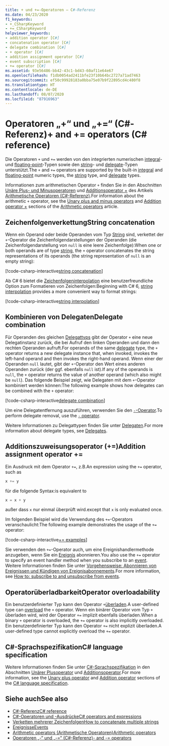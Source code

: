 ```yaml
---
title: + und +=-Operatoren – C#-Referenz
ms.date: 04/23/2020
f1_keywords:
- +_CSharpKeyword
- +=_CSharpKeyword
helpviewer_keywords:
- addition operator [C#]
- concatenation operator [C#]
- delegate combination [C#]
- + operator [C#]
- addition assignment operator [C#]
- event subscription [C#]
- += operator [C#]
ms.assetid: 93e56486-bb42-43c1-bd43-60af11e64e67
ms.openlocfilehash: f1db0054ad2411bfe23f10b64bc2727a71ad7463
ms.sourcegitcommit: ef50c99928183a0bba75e07b9f22895cd4c480f8
ms.translationtype: HT
ms.contentlocale: de-DE
ms.lasthandoff: 08/07/2020
ms.locfileid: "87916963"
---
```

# <a name="-and--operators-c-reference"></a><span data-ttu-id="504e9-102">Operatoren „+“ und „+=“ (C#-Referenz)</span><span class="sxs-lookup"><span data-stu-id="504e9-102">+ and += operators (C# reference)</span></span>

<span data-ttu-id="504e9-103">Die Operatoren `+` und `+=` werden von den integrierten numerischen [integral](../builtin-types/integral-numeric-types.md)- und [floating-point](../builtin-types/floating-point-numeric-types.md)-Typen sowie den [string](../builtin-types/reference-types.md#the-string-type)- und [delegate](../builtin-types/reference-types.md#the-delegate-type)-Typen unterstützt.</span><span class="sxs-lookup"><span data-stu-id="504e9-103">The `+` and `+=` operators are supported by the built-in [integral](../builtin-types/integral-numeric-types.md) and [floating-point](../builtin-types/floating-point-numeric-types.md) numeric types, the [string](../builtin-types/reference-types.md#the-string-type) type, and [delegate](../builtin-types/reference-types.md#the-delegate-type) types.</span></span>

<span data-ttu-id="504e9-104">Informationen zum arithmetischen Operator `+` finden Sie in den Abschnitten [Unäre Plus- und Minusoperatoren](arithmetic-operators.md#unary-plus-and-minus-operators) und [Additionsoperator +](arithmetic-operators.md#addition-operator-) des Artikels [Arithmetische Operatoren (C#-Referenz)](arithmetic-operators.md).</span><span class="sxs-lookup"><span data-stu-id="504e9-104">For information about the arithmetic `+` operator, see the [Unary plus and minus operators](arithmetic-operators.md#unary-plus-and-minus-operators) and [Addition operator +](arithmetic-operators.md#addition-operator-) sections of the [Arithmetic operators](arithmetic-operators.md) article.</span></span>

## <a name="string-concatenation"></a><span data-ttu-id="504e9-105">Zeichenfolgenverkettung</span><span class="sxs-lookup"><span data-stu-id="504e9-105">String concatenation</span></span>

<span data-ttu-id="504e9-106">Wenn ein Operand oder beide Operanden vom Typ [String](../builtin-types/reference-types.md#the-string-type) sind, verkettet der `+`-Operator die Zeichenfolgendarstellungen der Operanden (die Zeichenfolgendarstellung von `null` is eine leere Zeichenfolge):</span><span class="sxs-lookup"><span data-stu-id="504e9-106">When one or both operands are of type [string](../builtin-types/reference-types.md#the-string-type), the `+` operator concatenates the string representations of its operands (the string representation of `null` is an empty string):</span></span>

[!code-csharp-interactive[string concatenation](snippets/shared/AdditionOperator.cs#AddStrings)]

<span data-ttu-id="504e9-107">Ab C# 6 bietet die [Zeichenfolgeninterpolation](../tokens/interpolated.md) eine benutzerfreundliche Option zum Formatieren von Zeichenfolgen:</span><span class="sxs-lookup"><span data-stu-id="504e9-107">Beginning with C# 6, [string interpolation](../tokens/interpolated.md) provides a more convenient way to format strings:</span></span>

[!code-csharp-interactive[string interpolation](snippets/shared/AdditionOperator.cs#UseStringInterpolation)]

## <a name="delegate-combination"></a><span data-ttu-id="504e9-108">Kombinieren von Delegaten</span><span class="sxs-lookup"><span data-stu-id="504e9-108">Delegate combination</span></span>

<span data-ttu-id="504e9-109">Für Operanden des gleichen [Delegattyps](../builtin-types/reference-types.md#the-delegate-type) gibt der Operator `+` eine neue Delegatinstanz zurück, die bei Aufruf den linken Operanden und dann den rechten Operanden aufruft.</span><span class="sxs-lookup"><span data-stu-id="504e9-109">For operands of the same [delegate](../builtin-types/reference-types.md#the-delegate-type) type, the `+` operator returns a new delegate instance that, when invoked, invokes the left-hand operand and then invokes the right-hand operand.</span></span> <span data-ttu-id="504e9-110">Wenn einer der Operanden `null` lautet, gibt der `+`-Operator den Wert eines anderen Operanden zurück (der ggf. ebenfalls `null` ist).</span><span class="sxs-lookup"><span data-stu-id="504e9-110">If any of the operands is `null`, the `+` operator returns the value of another operand (which also might be `null`).</span></span> <span data-ttu-id="504e9-111">Das folgende Beispiel zeigt, wie Delegaten mit dem `+`-Operator kombiniert werden können:</span><span class="sxs-lookup"><span data-stu-id="504e9-111">The following example shows how delegates can be combined with the `+` operator:</span></span>

[!code-csharp-interactive[delegate combination](snippets/shared/AdditionOperator.cs#AddDelegates)]

<span data-ttu-id="504e9-112">Um eine Delegatentfernung auszuführen, verwenden Sie den [`-`-Operator](subtraction-operator.md#delegate-removal).</span><span class="sxs-lookup"><span data-stu-id="504e9-112">To perform delegate removal, use the [`-` operator](subtraction-operator.md#delegate-removal).</span></span>

<span data-ttu-id="504e9-113">Weitere Informationen zu Delegattypen finden Sie unter [Delegaten](../../programming-guide/delegates/index.md).</span><span class="sxs-lookup"><span data-stu-id="504e9-113">For more information about delegate types, see [Delegates](../../programming-guide/delegates/index.md).</span></span>

## <a name="addition-assignment-operator-"></a><span data-ttu-id="504e9-114">Additionszuweisungsoperator (+=)</span><span class="sxs-lookup"><span data-stu-id="504e9-114">Addition assignment operator +=</span></span>

<span data-ttu-id="504e9-115">Ein Ausdruck mit dem Operator `+=`, z.B.</span><span class="sxs-lookup"><span data-stu-id="504e9-115">An expression using the `+=` operator, such as</span></span>

```csharp
x += y
```

<span data-ttu-id="504e9-116">für die folgende Syntax:</span><span class="sxs-lookup"><span data-stu-id="504e9-116">is equivalent to</span></span>

```csharp
x = x + y
```

<span data-ttu-id="504e9-117">außer dass `x` nur einmal überprüft wird.</span><span class="sxs-lookup"><span data-stu-id="504e9-117">except that `x` is only evaluated once.</span></span>

<span data-ttu-id="504e9-118">Im folgenden Beispiel wird die Verwendung des `+=`-Operators veranschaulicht:</span><span class="sxs-lookup"><span data-stu-id="504e9-118">The following example demonstrates the usage of the `+=` operator:</span></span>

[!code-csharp-interactive[+= examples](snippets/shared/AdditionOperator.cs#AddAndAssign)]

<span data-ttu-id="504e9-119">Sie verwenden den `+=`-Operator auch, um eine Ereignishandlermethode anzugeben, wenn Sie ein [Ereignis](../keywords/event.md) abonnieren.</span><span class="sxs-lookup"><span data-stu-id="504e9-119">You also use the `+=` operator to specify an event handler method when you subscribe to an [event](../keywords/event.md).</span></span> <span data-ttu-id="504e9-120">Weitere Informationen finden Sie unter [Vorgehensweise: Abonnieren von Ereignissen und Kündigen von Ereignisabonnements](../../programming-guide/events/how-to-subscribe-to-and-unsubscribe-from-events.md).</span><span class="sxs-lookup"><span data-stu-id="504e9-120">For more information, see [How to: subscribe to and unsubscribe from events](../../programming-guide/events/how-to-subscribe-to-and-unsubscribe-from-events.md).</span></span>

## <a name="operator-overloadability"></a><span data-ttu-id="504e9-121">Operatorüberladbarkeit</span><span class="sxs-lookup"><span data-stu-id="504e9-121">Operator overloadability</span></span>

<span data-ttu-id="504e9-122">Ein benutzerdefinierter Typ kann den Operator `+`[überladen](operator-overloading.md).</span><span class="sxs-lookup"><span data-stu-id="504e9-122">A user-defined type can [overload](operator-overloading.md) the `+` operator.</span></span> <span data-ttu-id="504e9-123">Wenn ein binärer Operator vom Typ `+` überladen wird, wird der Operator `+=` implizit ebenfalls überladen.</span><span class="sxs-lookup"><span data-stu-id="504e9-123">When a binary `+` operator is overloaded, the `+=` operator is also implicitly overloaded.</span></span> <span data-ttu-id="504e9-124">Ein benutzerdefinierter Typ kann den Operator `+=` nicht explizit überladen.</span><span class="sxs-lookup"><span data-stu-id="504e9-124">A user-defined type cannot explicitly overload the `+=` operator.</span></span>

## <a name="c-language-specification"></a><span data-ttu-id="504e9-125">C#-Sprachspezifikation</span><span class="sxs-lookup"><span data-stu-id="504e9-125">C# language specification</span></span>

<span data-ttu-id="504e9-126">Weitere Informationen finden Sie unter [C#-Sprachspezifikation](~/_csharplang/spec/introduction.md) in den Abschnitten [Unärer Plusoperator](~/_csharplang/spec/expressions.md#unary-plus-operator) und [Additionsoperator](~/_csharplang/spec/expressions.md#addition-operator).</span><span class="sxs-lookup"><span data-stu-id="504e9-126">For more information, see the [Unary plus operator](~/_csharplang/spec/expressions.md#unary-plus-operator) and [Addition operator](~/_csharplang/spec/expressions.md#addition-operator) sections of the [C# language specification](~/_csharplang/spec/introduction.md).</span></span>

## <a name="see-also"></a><span data-ttu-id="504e9-127">Siehe auch</span><span class="sxs-lookup"><span data-stu-id="504e9-127">See also</span></span>

- [<span data-ttu-id="504e9-128">C#-Referenz</span><span class="sxs-lookup"><span data-stu-id="504e9-128">C# reference</span></span>](../index.md)
- [<span data-ttu-id="504e9-129">C#-Operatoren und -Ausdrücke</span><span class="sxs-lookup"><span data-stu-id="504e9-129">C# operators and expressions</span></span>](index.md)
- [<span data-ttu-id="504e9-130">Verketten mehrerer Zeichenfolgen</span><span class="sxs-lookup"><span data-stu-id="504e9-130">How to concatenate multiple strings</span></span>](../../how-to/concatenate-multiple-strings.md)
- [<span data-ttu-id="504e9-131">Ereignisse</span><span class="sxs-lookup"><span data-stu-id="504e9-131">Events</span></span>](../../programming-guide/events/index.md)
- [<span data-ttu-id="504e9-132">Arithmetic operators (Arithmetische Operatoren)</span><span class="sxs-lookup"><span data-stu-id="504e9-132">Arithmetic operators</span></span>](arithmetic-operators.md)
- [<span data-ttu-id="504e9-133">Operatoren „-“ und „-=“ (C#-Referenz)</span><span class="sxs-lookup"><span data-stu-id="504e9-133">- and -= operators</span></span>](subtraction-operator.md)
